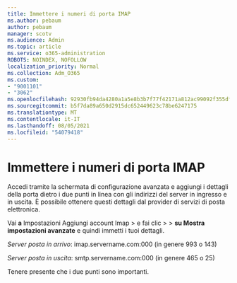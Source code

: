 ```yaml
---
title: Immettere i numeri di porta IMAP
ms.author: pebaum
author: pebaum
manager: scotv
ms.audience: Admin
ms.topic: article
ms.service: o365-administration
ROBOTS: NOINDEX, NOFOLLOW
localization_priority: Normal
ms.collection: Adm_O365
ms.custom:
- "9001101"
- "3062"
ms.openlocfilehash: 92930fb94da4280a1a5e8b3b7f77f42171a812ac99092f355df0f5481e3f3909
ms.sourcegitcommit: b5f7da89a650d2915dc652449623c78be6247175
ms.translationtype: MT
ms.contentlocale: it-IT
ms.lasthandoff: 08/05/2021
ms.locfileid: "54079418"
---
```

# <a name="enter-imap-port-numbers"></a>Immettere i numeri di porta IMAP

Accedi tramite la schermata di configurazione avanzata e aggiungi i dettagli della porta dietro i due punti in linea con gli indirizzi del server in ingresso e in uscita. È possibile ottenere questi dettagli dal provider di servizi di posta elettronica. 

Vai **a** Impostazioni Aggiungi account Imap > e fai clic  >    >   **su Mostra impostazioni avanzate** e quindi immetti i tuoi dettagli. 

*Server posta in arrivo*: imap.servername.com:000 (in genere 993 o 143) 

*Server posta in uscita*: smtp.servername.com:000 (in genere 465 o 25) 

Tenere presente che i due punti sono importanti. 
